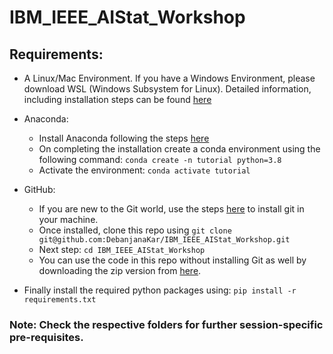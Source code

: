 # IBM_IEEE_AIStat_Workshop

## Requirements:

+ A Linux/Mac Environment. If you have a Windows Environment, please download WSL (Windows Subsystem for Linux). Detailed information, including installation steps can be found [here](https://docs.microsoft.com/en-us/windows/wsl/)

+ Anaconda: 
  + Install Anaconda following the steps [here](https://docs.anaconda.com/anaconda/install/)
  + On completing the installation create a conda environment using the following command: `conda create -n tutorial python=3.8`
  + Activate the environment: `conda activate tutorial`

+ GitHub: 
  +  If you are new to the Git world, use the steps [here](https://github.com/git-guides/install-git) to install git in your machine. 
  +  Once installed, clone this repo using `git clone git@github.com:DebanjanaKar/IBM_IEEE_AIStat_Workshop.git`
  +  Next step: `cd IBM_IEEE_AIStat_Workshop`
  +  You can use the code in this repo without installing Git as well by downloading the zip version from [here](https://github.com/DebanjanaKar/IBM_IEEE_AIStat_Workshop/archive/refs/heads/main.zip).

+ Finally install the required python packages using: `pip install -r requirements.txt`

### Note: Check the respective folders for further session-specific pre-requisites.
